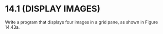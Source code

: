 # 14.1 (DISPLAY IMAGES) 
Write a program that displays four images in a grid pane, as shown in Figure 14.43a.
